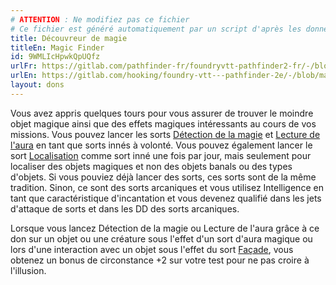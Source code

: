 ```yaml
---
# ATTENTION : Ne modifiez pas ce fichier
# Ce fichier est généré automatiquement par un script d'après les données du module Foundry VTT officiel et de sa traduction
title: Découvreur de magie
titleEn: Magic Finder
id: 9WMLIcHpwkQpUQfz
urlFr: https://gitlab.com/pathfinder-fr/foundryvtt-pathfinder2-fr/-/blob/master/data/feats/9WMLIcHpwkQpUQfz.htm
urlEn: https://gitlab.com/hooking/foundry-vtt---pathfinder-2e/-/blob/master/packs/data/feats.db/magic-finder.json
layout: dons
---
```

Vous avez appris quelques tours pour vous assurer de trouver le moindre objet magique ainsi que des effets magiques intéressants au cours de vos missions. Vous pouvez lancer les sorts [Détection de la magie](../sorts/détection-de-la-magie.md) et [Lecture de l'aura](../sorts/lecture-de-l-aura.md) en tant que sorts innés à volonté. Vous pouvez également lancer le sort [Localisation](../sorts/localisation.md) comme sort inné une fois par jour, mais seulement pour localiser des objets magiques et non des objets banals ou des types d'objets. Si vous pouviez déjà lancer des sorts, ces sorts sont de la même tradition. Sinon, ce sont des sorts arcaniques et vous utilisez Intelligence en tant que caractéristique d'incantation et vous devenez qualifié dans les jets d'attaque de sorts et dans les DD des sorts arcaniques.

Lorsque vous lancez Détection de la magie ou Lecture de l'aura grâce à ce don sur un objet ou une créature sous l'effet d'un sort d'aura magique ou lors d'une interaction avec un objet sous l'effet du sort [Façade](../sorts/façade.md), vous obtenez un bonus de circonstance +2 sur votre test pour ne pas croire à l'illusion.
